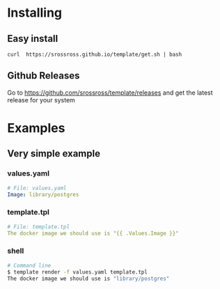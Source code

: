 
# Installing

## Easy install
```
curl  https://srossross.github.io/template/get.sh | bash
```

## Github Releases

Go to https://github.com/srossross/template/releases and get the latest release for your system


# Examples

## Very simple example

### values.yaml
```yaml
# File: values.yaml
Image: library/postgres
```

### template.tpl
```yaml
# File: template.tpl
The docker image we should use is "{{ .Values.Image }}"
```

### shell

```sh
# Command line
$ template render -f values.yaml template.tpl
The docker image we should use is "library/postgres"
```
